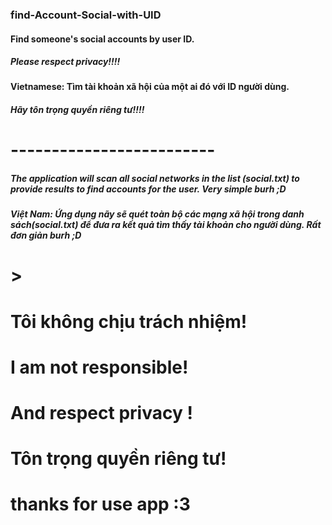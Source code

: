 ### find-Account-Social-with-UID

#### Find someone's social accounts by user ID.
##### Please respect privacy!!!!

#### Vietnamese: Tìm tài khoản xã hội của một ai đó với ID người dùng. 
##### Hãy tôn trọng quyền riêng tư!!!!
# -------------------------

##### The application will scan all social networks in the list (social.txt) to provide results to find accounts for the user.  Very simple burh ;D 

##### Việt Nam: Ứng dụng nãy sẽ quét toàn bộ các mạng xã hội trong danh sách(social.txt) để đưa ra kết quả tìm thấy tài khoản cho người dùng. Rất đơn giản burh ;D

# > 
# Tôi không chịu trách nhiệm!
# I am not responsible! 
# And respect privacy !
# Tôn trọng quyền riêng tư!
# thanks for use app :3 
